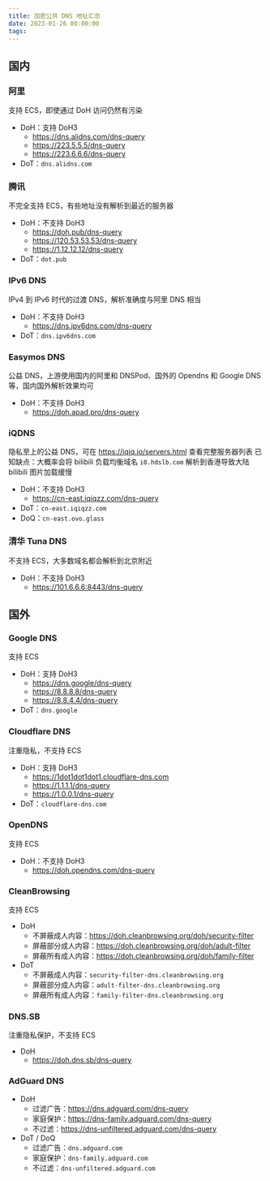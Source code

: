 ```yaml
---
title: 加密公共 DNS 地址汇总
date: 2023-01-26 00:00:00
tags:
---
```


## 国内

### 阿里

支持 ECS，即使通过 DoH 访问仍然有污染

- DoH：支持 DoH3
  - <https://dns.alidns.com/dns-query>
  - <https://223.5.5.5/dns-query>
  - <https://223.6.6.6/dns-query>
- DoT：`dns.alidns.com`

### 腾讯

不完全支持 ECS，有些地址没有解析到最近的服务器

- DoH：不支持 DoH3
  - <https://doh.pub/dns-query>
  - <https://120.53.53.53/dns-query>
  - <https://1.12.12.12/dns-query>
- DoT：`dot.pub`

### IPv6 DNS

IPv4 到 IPv6 时代的过渡 DNS，解析准确度与阿里 DNS 相当

- DoH：不支持 DoH3
  - <https://dns.ipv6dns.com/dns-query>
- DoT：`dns.ipv6dns.com`

### Easymos DNS

公益 DNS，上游使用国内的阿里和 DNSPod、国外的 Opendns 和 Google DNS 等，国内国外解析效果均可

- DoH：不支持 DoH3
  - <https://doh.apad.pro/dns-query>

### iQDNS

隐私至上的公益 DNS，可在 <https://iqiq.io/servers.html> 查看完整服务器列表
已知缺点：大概率会将 bilibili 负载均衡域名 `i0.hdslb.com` 解析到香港导致大陆 bilibili 图片加载缓慢

- DoH：不支持 DoH3
  - <https://cn-east.iqiqzz.com/dns-query>
- DoT：`cn-east.iqiqzz.com`
- DoQ：`cn-east.ovo.glass`

### 清华 Tuna DNS

不支持 ECS，大多数域名都会解析到北京附近

- DoH：不支持 DoH3
  - <https://101.6.6.6:8443/dns-query>

## 国外

### Google DNS

支持 ECS

- DoH：支持 DoH3
  - <https://dns.google/dns-query>
  - <https://8.8.8.8/dns-query>
  - <https://8.8.4.4/dns-query>
- DoT：`dns.google`

### Cloudflare DNS

注重隐私，不支持 ECS

- DoH：支持 DoH3
  - <https://1dot1dot1dot1.cloudflare-dns.com>
  - <https://1.1.1.1/dns-query>
  - <https://1.0.0.1/dns-query>
- DoT：`cloudflare-dns.com`

### OpenDNS

支持 ECS

- DoH：不支持 DoH3
  - <https://doh.opendns.com/dns-query>

### CleanBrowsing

支持 ECS

- DoH
  - 不屏蔽成人内容：<https://doh.cleanbrowsing.org/doh/security-filter>
  - 屏蔽部分成人内容：<https://doh.cleanbrowsing.org/doh/adult-filter>
  - 屏蔽所有成人内容：<https://doh.cleanbrowsing.org/doh/family-filter>
- DoT
  - 不屏蔽成人内容：`security-filter-dns.cleanbrowsing.org`
  - 屏蔽部分成人内容：`adult-filter-dns.cleanbrowsing.org`
  - 屏蔽所有成人内容：`family-filter-dns.cleanbrowsing.org`

### DNS.SB

注重隐私保护，不支持 ECS

- DoH
  - <https://doh.dns.sb/dns-query>

### AdGuard DNS

- DoH
  - 过滤广告：<https://dns.adguard.com/dns-query>
  - 家庭保护：<https://dns-family.adguard.com/dns-query>
  - 不过滤：<https://dns-unfiltered.adguard.com/dns-query>
- DoT / DoQ
  - 过滤广告：`dns.adguard.com`
  - 家庭保护：`dns-family.adguard.com`
  - 不过滤：`dns-unfiltered.adguard.com`
